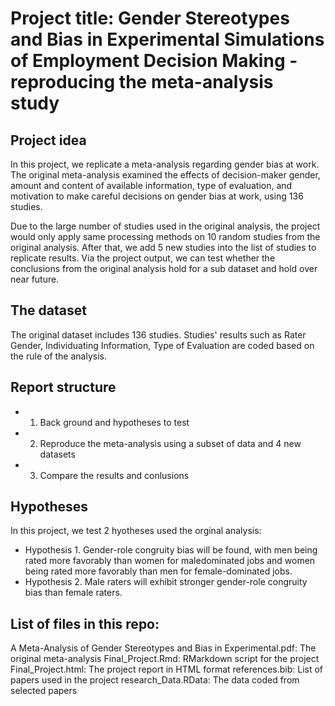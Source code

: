 # Project title: Gender Stereotypes and Bias in Experimental Simulations of Employment Decision Making - reproducing the meta-analysis study
## Project idea
In this project, we replicate a meta-analysis regarding gender bias at work. The original meta-analysis examined the effects of decision-maker gender, amount and content of available information, type of evaluation, and motivation to make careful decisions on gender bias at work, using 136 studies. 

Due to the large number of studies used in the original analysis, the project would only apply same processing methods on 10 random studies from the original analysis. After that, we add 5 new studies into the list of studies to replicate results. Via the project output, we can test whether the conclusions from the original analysis hold for a sub dataset and hold over near future.

## The dataset
The original dataset includes 136 studies. Studies' results such as Rater Gender, Individuating Information, Type of Evaluation are coded based on the rule of the analysis. 

## Report structure
* 1. Back ground and hypotheses to test 
* 2. Reproduce the meta-analysis using a subset of data and 4 new datasets
* 3. Compare the results and conlusions

## Hypotheses
In this project, we test 2 hyotheses used the orginal analysis:
* Hypothesis 1. Gender-role congruity bias will be found, with men being rated more favorably than women for maledominated jobs and women being rated more favorably than men for female-dominated jobs.
* Hypothesis 2. Male raters will exhibit stronger gender-role congruity bias than female raters.

## List of files in this repo:
A Meta-Analysis of Gender Stereotypes and Bias in Experimental.pdf: The original meta-analysis
Final_Project.Rmd: RMarkdown script for the project
Final_Project.html: The project report in HTML format
references.bib: List of papers used in the project
research_Data.RData: The data coded from selected papers

